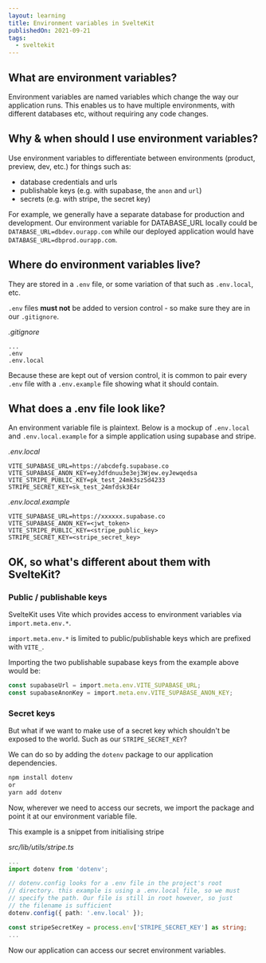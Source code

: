 ```yaml
---
layout: learning
title: Environment variables in SvelteKit
publishedOn: 2021-09-21
tags:
  - sveltekit
---
```


## What are environment variables?

Environment variables are named variables which change the way our application runs. This enables us to have multiple environments, with different databases etc, without requiring any code changes.

## Why & when should I use environment variables?

Use environment variables to differentiate between environments (product, preview, dev, etc.) for things such as:

- database credentials and urls
- publishable keys (e.g. with supabase, the `anon` and `url`)
- secrets (e.g. with stripe, the secret key)

For example, we generally have a separate database for production and development. Our environment variable for DATABASE_URL locally could be `DATABASE_URL=dbdev.ourapp.com` while our deployed application would have `DATABASE_URL=dbprod.ourapp.com`.

## Where do environment variables live?

They are stored in a `.env` file, or some variation of that such as `.env.local`, etc.

`.env` files **must not** be added to version control - so make sure they are in our `.gitignore`.

_.gitignore_

```
...
.env
.env.local
```

Because these are kept out of version control, it is common to pair every `.env` file with a `.env.example` file showing what it should contain.

## What does a .env file look like?

An environment variable file is plaintext. Below is a mockup of `.env.local` and `.env.local.example` for a simple application using supabase and stripe.

_.env.local_

```
VITE_SUPABASE_URL=https://abcdefg.supabase.co
VITE_SUPABASE_ANON_KEY=eyJdfdnuu3e3ej3Wjew.eyJewqedsa
VITE_STRIPE_PUBLIC_KEY=pk_test_24mk3szSd4233
STRIPE_SECRET_KEY=sk_test_24mfdsk3E4r
```

_.env.local.example_

```
VITE_SUPABASE_URL=https://xxxxxx.supabase.co
VITE_SUPABASE_ANON_KEY=<jwt_token>
VITE_STRIPE_PUBLIC_KEY=<stripe_public_key>
STRIPE_SECRET_KEY=<stripe_secret_key>
```

## OK, so what's different about them with SvelteKit?

### Public / publishable keys

SvelteKit uses Vite which provides access to environment variables via `import.meta.env.*`.

`import.meta.env.*` is limited to public/publishable keys which are prefixed with `VITE_`.

Importing the two publishable supabase keys from the example above would be:

```typescript
const supabaseUrl = import.meta.env.VITE_SUPABASE_URL;
const supabaseAnonKey = import.meta.env.VITE_SUPABASE_ANON_KEY;
```

### Secret keys

But what if we want to make use of a secret key which shouldn't be exposed to the world. Such as our `STRIPE_SECRET_KEY`?

We can do so by adding the `dotenv` package to our application dependencies.

```bash
npm install dotenv
or
yarn add dotenv
```

Now, wherever we need to access our secrets, we import the package and point it at our environment variable file.

This example is a snippet from initialising stripe

_src/lib/utils/stripe.ts_

```typescript
...
import dotenv from 'dotenv';

// dotenv.config looks for a .env file in the project's root
// directory. this example is using a .env.local file, so we must
// specify the path. Our file is still in root however, so just
// the filename is sufficient
dotenv.config({ path: '.env.local' });

const stripeSecretKey = process.env['STRIPE_SECRET_KEY'] as string;
...
```

Now our application can access our secret environment variables.
